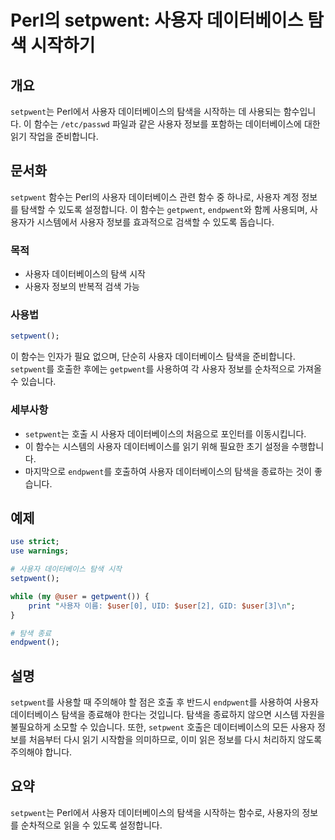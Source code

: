 <!--
Meta Description: # Perl의 setpwent: 사용자 데이터베이스 탐색 시작하기 ## 개요 `setpwent`는 Perl에서 사용자 데이터베이스의 탐색을 시작하는 데 사용되는 함수입니다. 이 함수는 `/etc/passwd` 파일과 같은 사용자 정보를 포함하는 데이터베이스에 대한 읽기...
Meta Keywords: 사용자, setpwent, 정보를, 데이터베이스의, 탐색을
-->

# Perl의 setpwent: 사용자 데이터베이스 탐색 시작하기

## 개요
`setpwent`는 Perl에서 사용자 데이터베이스의 탐색을 시작하는 데 사용되는 함수입니다. 이 함수는 `/etc/passwd` 파일과 같은 사용자 정보를 포함하는 데이터베이스에 대한 읽기 작업을 준비합니다.

## 문서화
`setpwent` 함수는 Perl의 사용자 데이터베이스 관련 함수 중 하나로, 사용자 계정 정보를 탐색할 수 있도록 설정합니다. 이 함수는 `getpwent`, `endpwent`와 함께 사용되며, 사용자가 시스템에서 사용자 정보를 효과적으로 검색할 수 있도록 돕습니다.

### 목적
- 사용자 데이터베이스의 탐색 시작
- 사용자 정보의 반복적 검색 가능

### 사용법
```perl
setpwent();
```
이 함수는 인자가 필요 없으며, 단순히 사용자 데이터베이스 탐색을 준비합니다. `setpwent`를 호출한 후에는 `getpwent`를 사용하여 각 사용자 정보를 순차적으로 가져올 수 있습니다.

### 세부사항
- `setpwent`는 호출 시 사용자 데이터베이스의 처음으로 포인터를 이동시킵니다.
- 이 함수는 시스템의 사용자 데이터베이스를 읽기 위해 필요한 초기 설정을 수행합니다.
- 마지막으로 `endpwent`를 호출하여 사용자 데이터베이스의 탐색을 종료하는 것이 좋습니다.

## 예제
```perl
use strict;
use warnings;

# 사용자 데이터베이스 탐색 시작
setpwent();

while (my @user = getpwent()) {
    print "사용자 이름: $user[0], UID: $user[2], GID: $user[3]\n";
}

# 탐색 종료
endpwent();
```

## 설명
`setpwent`를 사용할 때 주의해야 할 점은 호출 후 반드시 `endpwent`를 사용하여 사용자 데이터베이스 탐색을 종료해야 한다는 것입니다. 탐색을 종료하지 않으면 시스템 자원을 불필요하게 소모할 수 있습니다. 또한, `setpwent` 호출은 데이터베이스의 모든 사용자 정보를 처음부터 다시 읽기 시작함을 의미하므로, 이미 읽은 정보를 다시 처리하지 않도록 주의해야 합니다.

## 요약
`setpwent`는 Perl에서 사용자 데이터베이스의 탐색을 시작하는 함수로, 사용자의 정보를 순차적으로 읽을 수 있도록 설정합니다.